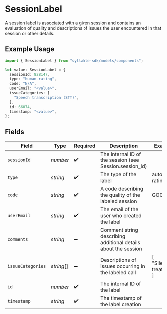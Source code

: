 # SessionLabel

A session label is associated with a given session and contains an evaluation of quality and
descriptions of issues the user encountered in that session or other details.

## Example Usage

```typescript
import { SessionLabel } from "syllable-sdk/models/components";

let value: SessionLabel = {
  sessionId: 828147,
  type: "human-rating",
  code: "N/A",
  userEmail: "<value>",
  issueCategories: [
    "Speech transcription (STT)",
  ],
  id: 66074,
  timestamp: "<value>",
};
```

## Fields

| Field                                                          | Type                                                           | Required                                                       | Description                                                    | Example                                                        |
| -------------------------------------------------------------- | -------------------------------------------------------------- | -------------------------------------------------------------- | -------------------------------------------------------------- | -------------------------------------------------------------- |
| `sessionId`                                                    | *number*                                                       | :heavy_check_mark:                                             | The internal ID of the session (see Session.session_id)        |                                                                |
| `type`                                                         | *string*                                                       | :heavy_check_mark:                                             | The type of the label                                          | auto-rating                                                    |
| `code`                                                         | *string*                                                       | :heavy_check_mark:                                             | A code describing the quality of the labeled session           | GOOD                                                           |
| `userEmail`                                                    | *string*                                                       | :heavy_check_mark:                                             | The email of the user who created the label                    |                                                                |
| `comments`                                                     | *string*                                                       | :heavy_minus_sign:                                             | Comment string describing additional details about the session |                                                                |
| `issueCategories`                                              | *string*[]                                                     | :heavy_minus_sign:                                             | Descriptions of issues occurring in the labeled call           | [<br/>"Silent treatment"<br/>]                                 |
| `id`                                                           | *number*                                                       | :heavy_check_mark:                                             | The internal ID of the label                                   |                                                                |
| `timestamp`                                                    | *string*                                                       | :heavy_check_mark:                                             | The timestamp of the label creation                            |                                                                |